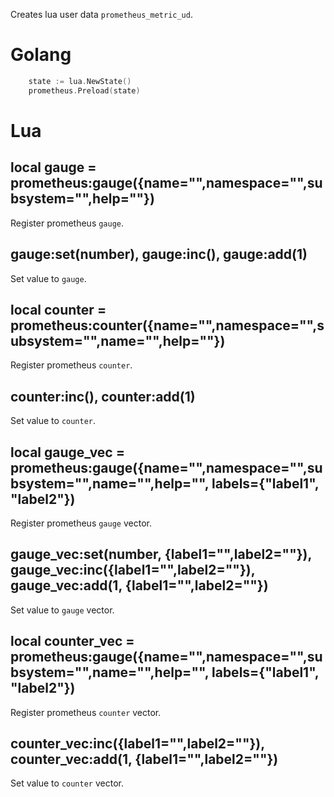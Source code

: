 Creates lua user data `prometheus_metric_ud`.

# Golang

```go
	state := lua.NewState()
	prometheus.Preload(state)
```

# Lua

## local gauge = prometheus:gauge({name="",namespace="",subsystem="",help=""})

Register prometheus `gauge`.

## gauge:set(number), gauge:inc(), gauge:add(1)

Set value to `gauge`.

## local counter = prometheus:counter({name="",namespace="",subsystem="",name="",help=""})

Register prometheus `counter`.

## counter:inc(), counter:add(1)

Set value to `counter`.

## local gauge_vec = prometheus:gauge({name="",namespace="",subsystem="",name="",help="", labels={"label1", "label2"})

Register prometheus `gauge` vector.

## gauge_vec:set(number, {label1="",label2=""}), gauge_vec:inc({label1="",label2=""}), gauge_vec:add(1, {label1="",label2=""})

Set value to `gauge` vector.

## local counter_vec = prometheus:gauge({name="",namespace="",subsystem="",name="",help="", labels={"label1", "label2"})

Register prometheus `counter` vector.

## counter_vec:inc({label1="",label2=""}), counter_vec:add(1, {label1="",label2=""})

Set value to `counter` vector.

